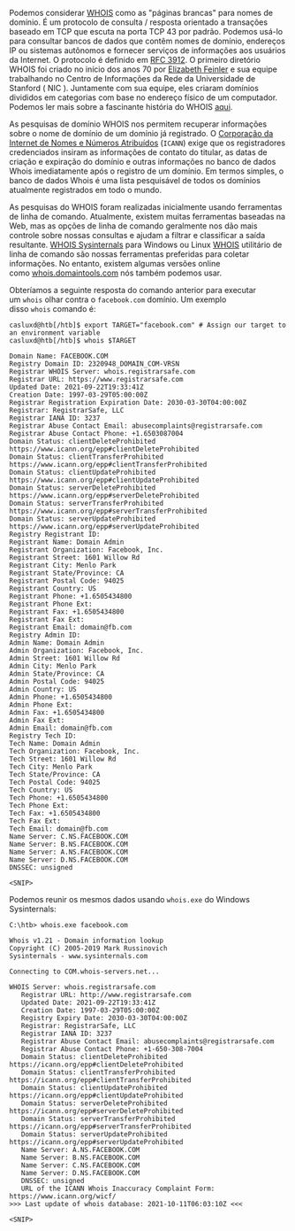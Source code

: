 Podemos considerar [WHOIS](https://en.wikipedia.org/wiki/WHOIS) como as "páginas brancas" para nomes de domínio. É um protocolo de consulta / resposta orientado a transações baseado em TCP que escuta na porta TCP 43 por padrão. Podemos usá-lo para consultar bancos de dados que contêm nomes de domínio, endereços IP ou sistemas autônomos e fornecer serviços de informações aos usuários da Internet. O protocolo é definido em [RFC 3912](https://datatracker.ietf.org/doc/html/rfc3912). O primeiro diretório WHOIS foi criado no início dos anos 70 por [Elizabeth Feinler](https://en.wikipedia.org/wiki/Elizabeth_J._Feinler) e sua equipe trabalhando no Centro de Informações da Rede da Universidade de Stanford ( NIC ). Juntamente com sua equipe, eles criaram domínios divididos em categorias com base no endereço físico de um computador. Podemos ler mais sobre a fascinante história do WHOIS [aqui](https://en.wikipedia.org/wiki/WHOIS#History).

As pesquisas de domínio WHOIS nos permitem recuperar informações sobre o nome de domínio de um domínio já registrado. O [Corporação da Internet de Nomes e Números Atribuídos](https://www.icann.org/get-started) (`ICANN`) exige que os registradores credenciados insiram as informações de contato do titular, as datas de criação e expiração do domínio e outras informações no banco de dados Whois imediatamente após o registro de um domínio. Em termos simples, o banco de dados Whois é uma lista pesquisável de todos os domínios atualmente registrados em todo o mundo.

As pesquisas do WHOIS foram realizadas inicialmente usando ferramentas de linha de comando. Atualmente, existem muitas ferramentas baseadas na Web, mas as opções de linha de comando geralmente nos dão mais controle sobre nossas consultas e ajudam a filtrar e classificar a saída resultante. [WHOIS Sysinternals](https://docs.microsoft.com/en-gb/sysinternals/downloads/whois) para Windows ou Linux [WHOIS](https://linux.die.net/man/1/whois) utilitário de linha de comando são nossas ferramentas preferidas para coletar informações. No entanto, existem algumas versões online como [whois.domaintools.com](https://whois.domaintools.com/) nós também podemos usar.

Obteríamos a seguinte resposta do comando anterior para executar um `whois` olhar contra o `facebook.com` domínio. Um exemplo disso `whois` comando é:

```shell-session
casluxd@htb[/htb]$ export TARGET="facebook.com" # Assign our target to an environment variable
casluxd@htb[/htb]$ whois $TARGET

Domain Name: FACEBOOK.COM
Registry Domain ID: 2320948_DOMAIN_COM-VRSN
Registrar WHOIS Server: whois.registrarsafe.com
Registrar URL: https://www.registrarsafe.com
Updated Date: 2021-09-22T19:33:41Z
Creation Date: 1997-03-29T05:00:00Z
Registrar Registration Expiration Date: 2030-03-30T04:00:00Z
Registrar: RegistrarSafe, LLC
Registrar IANA ID: 3237
Registrar Abuse Contact Email: abusecomplaints@registrarsafe.com
Registrar Abuse Contact Phone: +1.6503087004
Domain Status: clientDeleteProhibited https://www.icann.org/epp#clientDeleteProhibited
Domain Status: clientTransferProhibited https://www.icann.org/epp#clientTransferProhibited
Domain Status: clientUpdateProhibited https://www.icann.org/epp#clientUpdateProhibited
Domain Status: serverDeleteProhibited https://www.icann.org/epp#serverDeleteProhibited
Domain Status: serverTransferProhibited https://www.icann.org/epp#serverTransferProhibited
Domain Status: serverUpdateProhibited https://www.icann.org/epp#serverUpdateProhibited
Registry Registrant ID:
Registrant Name: Domain Admin
Registrant Organization: Facebook, Inc.
Registrant Street: 1601 Willow Rd
Registrant City: Menlo Park
Registrant State/Province: CA
Registrant Postal Code: 94025
Registrant Country: US
Registrant Phone: +1.6505434800
Registrant Phone Ext:
Registrant Fax: +1.6505434800
Registrant Fax Ext:
Registrant Email: domain@fb.com
Registry Admin ID:
Admin Name: Domain Admin
Admin Organization: Facebook, Inc.
Admin Street: 1601 Willow Rd
Admin City: Menlo Park
Admin State/Province: CA
Admin Postal Code: 94025
Admin Country: US
Admin Phone: +1.6505434800
Admin Phone Ext:
Admin Fax: +1.6505434800
Admin Fax Ext:
Admin Email: domain@fb.com
Registry Tech ID:
Tech Name: Domain Admin
Tech Organization: Facebook, Inc.
Tech Street: 1601 Willow Rd
Tech City: Menlo Park
Tech State/Province: CA
Tech Postal Code: 94025
Tech Country: US
Tech Phone: +1.6505434800
Tech Phone Ext:
Tech Fax: +1.6505434800
Tech Fax Ext:
Tech Email: domain@fb.com
Name Server: C.NS.FACEBOOK.COM
Name Server: B.NS.FACEBOOK.COM
Name Server: A.NS.FACEBOOK.COM
Name Server: D.NS.FACEBOOK.COM
DNSSEC: unsigned

<SNIP>
```

Podemos reunir os mesmos dados usando `whois.exe` do Windows Sysinternals:

```cmd-session
C:\htb> whois.exe facebook.com

Whois v1.21 - Domain information lookup
Copyright (C) 2005-2019 Mark Russinovich
Sysinternals - www.sysinternals.com

Connecting to COM.whois-servers.net...

WHOIS Server: whois.registrarsafe.com
   Registrar URL: http://www.registrarsafe.com
   Updated Date: 2021-09-22T19:33:41Z
   Creation Date: 1997-03-29T05:00:00Z
   Registry Expiry Date: 2030-03-30T04:00:00Z
   Registrar: RegistrarSafe, LLC
   Registrar IANA ID: 3237
   Registrar Abuse Contact Email: abusecomplaints@registrarsafe.com
   Registrar Abuse Contact Phone: +1-650-308-7004
   Domain Status: clientDeleteProhibited https://icann.org/epp#clientDeleteProhibited
   Domain Status: clientTransferProhibited https://icann.org/epp#clientTransferProhibited
   Domain Status: clientUpdateProhibited https://icann.org/epp#clientUpdateProhibited
   Domain Status: serverDeleteProhibited https://icann.org/epp#serverDeleteProhibited
   Domain Status: serverTransferProhibited https://icann.org/epp#serverTransferProhibited
   Domain Status: serverUpdateProhibited https://icann.org/epp#serverUpdateProhibited
   Name Server: A.NS.FACEBOOK.COM
   Name Server: B.NS.FACEBOOK.COM
   Name Server: C.NS.FACEBOOK.COM
   Name Server: D.NS.FACEBOOK.COM
   DNSSEC: unsigned
   URL of the ICANN Whois Inaccuracy Complaint Form: https://www.icann.org/wicf/
>>> Last update of whois database: 2021-10-11T06:03:10Z <<<

<SNIP>
```

